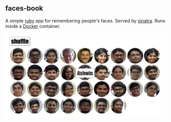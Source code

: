 
## faces-book
A simple [ruby](https://www.ruby-lang.org/en/) app for remembering people's faces.
Served by [sinatra](http://www.sinatrarb.com/).
Runs inside a [Docker](https://www.docker.com/) container.

![screenshot](/img/faces-book.png)
